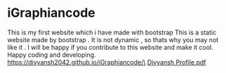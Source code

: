 # iGraphiancode
This is my first website which i have made with bootstrap
This is a static website made by bootstrap . It is not dynamic , so thats why you may not like it .
I will be happy if you contribute to this website and make it cool.
Happy coding and developing.
https://divyansh2042.github.io/iGraphiancode/\
[Divyansh Profile.pdf](https://github.com/Divyansh2042/iGraphiancode/files/8439521/Divyansh.Profile.pdf)
